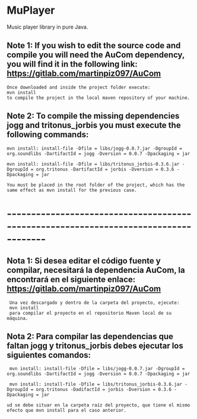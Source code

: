 # MuPlayer
Music player library in pure Java.


## Note 1: If you wish to edit the source code and compile you will need the AuCom dependency, you will find it in the following link: https://gitlab.com/martinpiz097/AuCom
    Once downloaded and inside the project folder execute: 
    mvn install 
    to compile the project in the local maven repository of your machine.

## Note 2: To compile the missing dependencies jogg and tritonus_jorbis you must execute the following commands: 
    mvn install: install-file -Dfile = libs/jogg-0.0.7.jar -DgroupId = org.soundlibs -DartifactId = jogg -Dversion = 0.0.7 -Dpackaging = jar
    
    mvn install: install-file -Dfile = libs/tritonus_jorbis-0.3.6.jar -DgroupId = org.tritonus -DartifactId = jorbis -Dversion = 0.3.6 -Dpackaging = jar
    
    You must be placed in the root folder of the project, which has the same effect as mvn install for the previous case.
# ------------------------------------------------------------------------------------
## Nota 1: Si desea editar el código fuente y compilar, necesitará la dependencia AuCom, la encontrará en el siguiente enlace: https://gitlab.com/martinpiz097/AuCom
     Una vez descargado y dentro de la carpeta del proyecto, ejecute:
     mvn install
     para compilar el proyecto en el repositorio Maven local de su máquina.

## Nota 2: Para compilar las dependencias que faltan jogg y tritonus_jorbis debes ejecutar los siguientes comandos:
     mvn install: install-file -Dfile = libs/jogg-0.0.7.jar -DgroupId = org.soundlibs -DartifactId = jogg -Dversion = 0.0.7 -Dpackaging = jar
     
     mvn install: install-file -Dfile = libs/tritonus_jorbis-0.3.6.jar -DgroupId = org.tritonus -DadifactId = jorbis -Dversion = 0.3.6 -Dpackaging = jar
  
    ud se debe situar en la carpeta raíz del proyecto, que tiene el mismo efecto que mvn install para el caso anterior.
